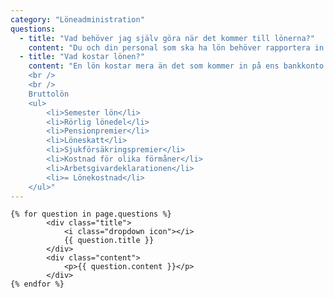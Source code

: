 ```yaml
---
category: "Löneadministration"
questions:
  - title: "Vad behöver jag själv göra när det kommer till lönerna?"
    content: "Du och din personal som ska ha lön behöver rapportera in avvikelser om det finns några sådana. Det kan vara semester, vab, ledighet, komp, övertid. Efter all avvikelserapportering kan vi korrigera och betala ut lönerna."
  - title: "Vad kostar lönen?"
    content: "En lön kostar mera än det som kommer in på ens bankkonto. Många av oss vet att löneskatt och arbetsgivaravgifter tillkommer, men tillkommer det något mer.
    <br />
    <br />
    Bruttolön
    <ul>
        <li>Semester lön</li>
        <li>Rörlig lönedel</li>
        <li>Pensionpremier</li>
        <li>Löneskatt</li>
        <li>Sjukförsäkringspremier</li>
        <li>Kostnad för olika förmåner</li>
        <li>Arbetsgivardeklarationen</li>
        <li>= Lönekostnad</li>
    </ul>"
---
```


<div class="ui styled fluid accordion">

    {% for question in page.questions %}
            <div class="title">
                <i class="dropdown icon"></i>
                {{ question.title }}
            </div>
            <div class="content">
                <p>{{ question.content }}</p>
            </div>
    {% endfor %}

</div>